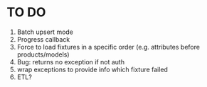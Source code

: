 # TO DO

1. Batch upsert mode
1. Progress callback
1. Force to load fixtures in a specific order (e.g. attributes before products/models)
1. Bug: returns no exception if not auth
1. wrap exceptions to provide info which fixture failed
1. ETL?

